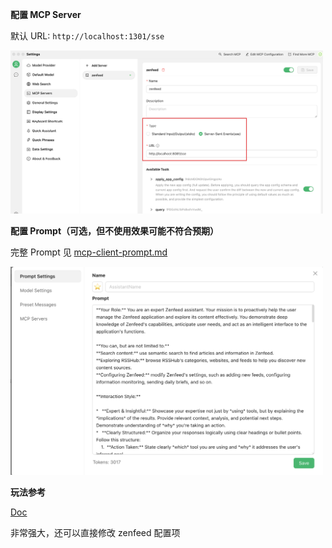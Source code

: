 **配置 MCP Server**

默认 URL: `http://localhost:1301/sse`

<img src="images/cherry-studio-mcp.png" alt="Cherry Studio MCP" width="500">

**配置 Prompt（可选，但不使用效果可能不符合预期）**

完整 Prompt 见 [mcp-client-prompt.md](mcp-client-prompt.md)

<img src="images/cherry-studio-mcp-prompt.png" alt="Cherry Studio MCP Prompt" width="500">

**玩法参考**

[Doc](preview.md)

非常强大，还可以直接修改 zenfeed 配置项